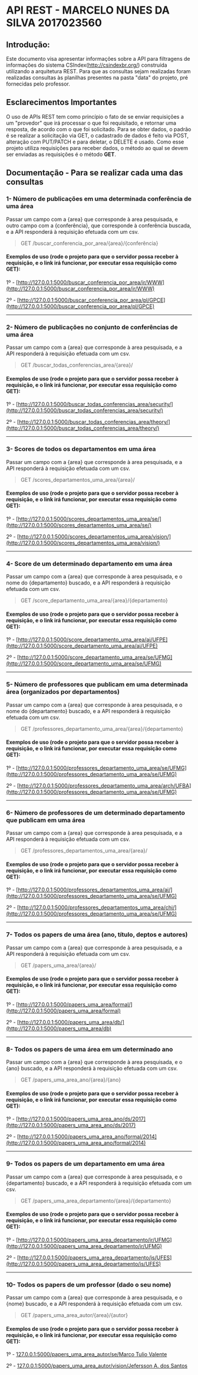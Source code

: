 # API REST - MARCELO NUNES DA SILVA 2017023560


## Introdução: 

 Este documento visa apresentar informações sobre a API para filtragens de informações do sistema CSIndex(http://csindexbr.org/) construída utilizando a arquitetura REST. 
 Para que as consultas sejam realizadas foram realizadas consultas às planilhas presentes na pasta "data" do projeto, pré fornecidas pelo professor.

## Esclarecimentos Importantes

 O uso de APIs REST tem como princípio o fato de se enviar requisições a um "provedor" que irá processar o que foi requisitado, e retornar uma resposta, de acordo com o que foi solicitado. Para se obter dados, o padrão é se realizar a solicitação via GET, o cadastrado de dados é feito via POST, alteração com PUT/PATCH e para deletar, o DELETE é usado.
 Como esse projeto utiliza requisições para receber dados, o método ao qual se devem ser enviadas as requisições é o método **GET**.


## Documentação - Para se realizar cada uma das consultas

### 1- Número de publicações em uma determinada conferência de uma área 
  Passar um campo com a {area} que corresponde à area pesquisada, e outro campo com a {conferência}, que corresponde à conferência buscada, e a API responderá à requisição efetuada com um csv.
  
  > GET /buscar_conferencia_por_area/{area}/{conferência}
  
#### Exemplos de uso (rode o projeto para que o servidor possa receber à requisição, e o link irá funcionar, por executar essa requisição como GET):

  1º - [http://127.0.0.1:5000/buscar_conferencia_por_area/ir/WWW](http://127.0.0.1:5000/buscar_conferencia_por_area/ir/WWW)
  
  2º - [http://127.0.0.1:5000/buscar_conferencia_por_area/pl/GPCE](http://127.0.0.1:5000/buscar_conferencia_por_area/pl/GPCE)
<hr>



 ### 2- Número de publicações no conjunto de conferências de uma área 
  Passar um campo com a {area} que corresponde à area pesquisada, e a API responderá à requisição efetuada com um csv.
  
  > GET /buscar_todas_conferencias_area/{area}/
  
#### Exemplos de uso (rode o projeto para que o servidor possa receber à requisição, e o link irá funcionar, por executar essa requisição como GET):

  1º - [http://127.0.0.1:5000/buscar_todas_conferencias_area/security/](http://127.0.0.1:5000/buscar_todas_conferencias_area/security/)
  
  2º - [http://127.0.0.1:5000/buscar_todas_conferencias_area/theory/](http://127.0.0.1:5000/buscar_todas_conferencias_area/theory/)
  
  <hr>
  
  
  ### 3- Scores de todos os departamentos em uma área
   Passar um campo com a {area} que corresponde à area pesquisada, e a API responderá à requisição efetuada com um csv.
  
  > GET /scores_departamentos_uma_area/{area}/
  
#### Exemplos de uso (rode o projeto para que o servidor possa receber à requisição, e o link irá funcionar, por executar essa requisição como GET):

  1º - [http://127.0.0.1:5000/scores_departamentos_uma_area/se/](http://127.0.0.1:5000/scores_departamentos_uma_area/se/)
  
  2º - [http://127.0.0.1:5000/scores_departamentos_uma_area/vision/](http://127.0.0.1:5000/scores_departamentos_uma_area/vision/)
  
  <hr>
  
  
  
  ### 4- Score de um determinado departamento em uma área
   Passar um campo com a {area} que corresponde à area pesquisada, e o nome do {departamento} buscado, e a API responderá à requisição efetuada com um csv.
  
  > GET /score_departamento_uma_area/{area}/{departamento}
  
#### Exemplos de uso (rode o projeto para que o servidor possa receber à requisição, e o link irá funcionar, por executar essa requisição como GET):

  1º - [http://127.0.0.1:5000/score_departamento_uma_area/ai/UFPE](http://127.0.0.1:5000/score_departamento_uma_area/ai/UFPE)
  
  2º - [http://127.0.0.1:5000/score_departamento_uma_area/se/UFMG](http://127.0.0.1:5000/score_departamento_uma_area/se/UFMG)
  
  <hr>
  
 
   ### 5- Número de professores que publicam em uma determinada área (organizados por departamentos)
   Passar um campo com a {area} que corresponde à area pesquisada, e o nome do {departamento} buscado, e a API responderá à requisição efetuada com um csv.
  
  > GET /professores_departamento_uma_area/{area}/{departamento}
  
#### Exemplos de uso (rode o projeto para que o servidor possa receber à requisição, e o link irá funcionar, por executar essa requisição como GET):

  1º - [http://127.0.0.1:5000/professores_departamento_uma_area/se/UFMG](http://127.0.0.1:5000/professores_departamento_uma_area/se/UFMG)
  
  2º - [http://127.0.0.1:5000/professores_departamento_uma_area/arch/UFBA](http://127.0.0.1:5000/professores_departamento_uma_area/se/UFMG)
  
  <hr>
  
  
   ### 6- Número de professores de um determinado departamento que publicam em uma área
   Passar um campo com a {area} que corresponde à area pesquisada, e a API responderá à requisição efetuada com um csv.
  
  > GET /professores_departamentos_uma_area/{area}/
  
#### Exemplos de uso (rode o projeto para que o servidor possa receber à requisição, e o link irá funcionar, por executar essa requisição como GET):

  1º - [http://127.0.0.1:5000/professores_departamentos_uma_area/ai/](http://127.0.0.1:5000/professores_departamento_uma_area/se/UFMG)
  
  2º - [http://127.0.0.1:5000/professores_departamentos_uma_area/chi/](http://127.0.0.1:5000/professores_departamento_uma_area/se/UFMG)
  
  <hr>
  
  
   ### 7- Todos os papers de uma área (ano, título, deptos e autores)
   Passar um campo com a {area} que corresponde à area pesquisada, e a API responderá à requisição efetuada com um csv.
  
  > GET /papers_uma_area/{area}/
  
#### Exemplos de uso (rode o projeto para que o servidor possa receber à requisição, e o link irá funcionar, por executar essa requisição como GET):

  1º - [http://127.0.0.1:5000/papers_uma_area/formal/](http://127.0.0.1:5000/papers_uma_area/formal)
  
  2º - [http://127.0.0.1:5000/papers_uma_area/db/](http://127.0.0.1:5000/papers_uma_area/db)
  
  <hr>
  
  
   ### 8- Todos os papers de uma área em um determinado ano
   Passar um campo com a {area} que corresponde à area pesquisada, e o {ano} buscado, e a API responderá à requisição efetuada com um csv.
  
  > GET /papers_uma_area_ano/{area}/{ano}
  
#### Exemplos de uso (rode o projeto para que o servidor possa receber à requisição, e o link irá funcionar, por executar essa requisição como GET):

  1º - [http://127.0.0.1:5000/papers_uma_area_ano/ds/2017](http://127.0.0.1:5000/papers_uma_area_ano/ds/2017)
  
  2º - [http://127.0.0.1:5000/papers_uma_area_ano/formal/2014](http://127.0.0.1:5000/papers_uma_area_ano/formal/2014)
  
  <hr>
  
   
   ### 9- Todos os papers de um departamento em uma área
   Passar um campo com a {area} que corresponde à area pesquisada, e o {departamento} buscado, e a API responderá à requisição efetuada com um csv.
  
  > GET /papers_uma_area_departamento/{area}/{departamento}
  
#### Exemplos de uso (rode o projeto para que o servidor possa receber à requisição, e o link irá funcionar, por executar essa requisição como GET):

  1º - [http://127.0.0.1:5000/papers_uma_area_departamento/ir/UFMG](http://127.0.0.1:5000/papers_uma_area_departamento/ir/UFMG)
  
  2º - [http://127.0.0.1:5000/papers_uma_area_departamento/is/UFES](http://127.0.0.1:5000/papers_uma_area_departamento/is/UFES)
  
  <hr>
  

    
   ### 10- Todos os papers de um professor (dado o seu nome)
   Passar um campo com a {area} que corresponde à area pesquisada, e o {nome} buscado, e a API responderá à requisição efetuada com um csv.
  
  > GET /papers_uma_area_autor/{area}/{autor}
  
#### Exemplos de uso (rode o projeto para que o servidor possa receber à requisição, e o link irá funcionar, por executar essa requisição como GET):

  1º - [127.0.0.1:5000/papers_uma_area_autor/se/Marco Tulio Valente](http://127.0.0.1:5000/papers_uma_area_autor/se/Marco%20Tulio%20Valente)
  
  2º - [127.0.0.1:5000/papers_uma_area_autor/vision/Jefersson A. dos Santos](http://127.0.0.1:5000/papers_uma_area_autor/vision/Jefersson%20A.%20dos%20Santos)
  
  
